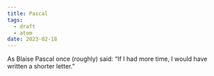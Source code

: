 ```yaml
---
title: Pascal
tags:
  - draft
  - atom
date: 2023-02-18
---
```


As Blaise Pascal once (roughly) said: “If I had more time, I would have written a shorter letter.”
